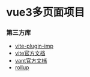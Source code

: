 # vue3多页面项目  

### 第三方库
* [vite-plugin-imp](https://github.com/onebay/vite-plugin-imp) 
* [vite官方文档](https://cn.vitejs.dev/guide/) 
* [vant官方文档](https://vant-contrib.gitee.io/vant/v3/#/zh-CN/home) 
* [rollup](https://rollupjs.org/guide/en/#big-list-of-options)